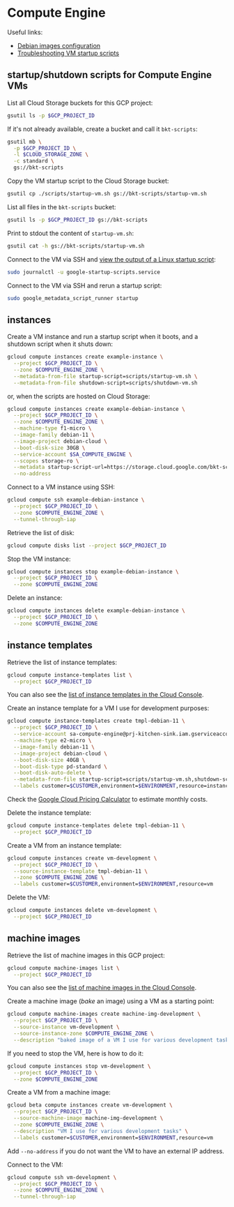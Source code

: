 # Compute Engine

Useful links:

- [Debian images configuration](https://cloud.google.com/compute/docs/images/os-details#debian)
- [Troubleshooting VM startup scripts](https://cloud.google.com/compute/docs/troubleshooting/vm-startup)

## startup/shutdown scripts for Compute Engine VMs

List all Cloud Storage buckets for this GCP project:

```sh
gsutil ls -p $GCP_PROJECT_ID
```

If it's not already available, create a bucket and call it `bkt-scripts`:

```sh
gsutil mb \
  -p $GCP_PROJECT_ID \
  -l $CLOUD_STORAGE_ZONE \
  -c standard \
  gs://bkt-scripts
```

Copy the VM startup script to the Cloud Storage bucket:

```sh
gsutil cp ./scripts/startup-vm.sh gs://bkt-scripts/startup-vm.sh
```

List all files in the `bkt-scripts` bucket:

```sh
gsutil ls -p $GCP_PROJECT_ID gs://bkt-scripts
```

Print to stdout the content of `startup-vm.sh`:

```sh
gsutil cat -h gs://bkt-scripts/startup-vm.sh
```

Connect to the VM via SSH and [view the output of a Linux startup script](https://cloud.google.com/compute/docs/instances/startup-scripts/linux#viewing-output):

```sh
sudo journalctl -u google-startup-scripts.service
```

Connect to the VM via SSH and rerun a startup script:

```sh
sudo google_metadata_script_runner startup
```

## instances

Create a VM instance and run a startup script when it boots, and a shutdown script when it shuts down:

```sh
gcloud compute instances create example-instance \
  --project $GCP_PROJECT_ID \
  --zone $COMPUTE_ENGINE_ZONE \
  --metadata-from-file startup-script=scripts/startup-vm.sh \
  --metadata-from-file shutdown-script=scripts/shutdown-vm.sh
```

or, when the scripts are hosted on Cloud Storage:

```sh
gcloud compute instances create example-debian-instance \
  --project $GCP_PROJECT_ID \
  --zone $COMPUTE_ENGINE_ZONE \
  --machine-type f1-micro \
  --image-family debian-11 \
  --image-project debian-cloud \
  --boot-disk-size 30GB \
  --service-account $SA_COMPUTE_ENGINE \
  --scopes storage-ro \
  --metadata startup-script-url=https://storage.cloud.google.com/bkt-scripts/startup-vm.sh \
  --no-address
```

Connect to a VM instance using SSH:

```sh
gcloud compute ssh example-debian-instance \
  --project $GCP_PROJECT_ID \
  --zone $COMPUTE_ENGINE_ZONE \
  --tunnel-through-iap
```

Retrieve the list of disk:

```sh
gcloud compute disks list --project $GCP_PROJECT_ID
```

Stop the VM instance:

```sh
gcloud compute instances stop example-debian-instance \
  --project $GCP_PROJECT_ID \
  --zone $COMPUTE_ENGINE_ZONE
```

Delete an instance:

```sh
gcloud compute instances delete example-debian-instance \
  --project $GCP_PROJECT_ID \
  --zone $COMPUTE_ENGINE_ZONE
```

## instance templates

Retrieve the list of instance templates:

```sh
gcloud compute instance-templates list \
  --project $GCP_PROJECT_ID
```

You can also see the [list of instance templates in the Cloud Console](https://console.cloud.google.com/compute/instanceTemplates/list?project=prj-kitchen-sink).

Create an instance template for a VM I use for development purposes:

```sh
gcloud compute instance-templates create tmpl-debian-11 \
  --project $GCP_PROJECT_ID \
  --service-account sa-compute-engine@prj-kitchen-sink.iam.gserviceaccount.com \
  --machine-type e2-micro \
  --image-family debian-11 \
  --image-project debian-cloud \
  --boot-disk-size 40GB \
  --boot-disk-type pd-standard \
  --boot-disk-auto-delete \
  --metadata-from-file startup-script=scripts/startup-vm.sh,shutdown-script=scripts/shutdown-vm.sh \
  --labels customer=$CUSTOMER,environment=$ENVIRONMENT,resource=instance-template
```

Check the [Google Cloud Pricing Calculator](https://cloud.google.com/products/calculator#id=c7f84d96-9dbe-480f-84e0-a9104093e55e) to estimate monthly costs.

Delete the instance template:

```sh
gcloud compute instance-templates delete tmpl-debian-11 \
  --project $GCP_PROJECT_ID
```

Create a VM from an instance template:

```sh
gcloud compute instances create vm-development \
  --project $GCP_PROJECT_ID \
  --source-instance-template tmpl-debian-11 \
  --zone $COMPUTE_ENGINE_ZONE \
  --labels customer=$CUSTOMER,environment=$ENVIRONMENT,resource=vm
```

Delete the VM:

```sh
gcloud compute instances delete vm-development \
  --project $GCP_PROJECT_ID
```

## machine images

Retrieve the list of machine images in this GCP project:

```sh
gcloud compute machine-images list \
  --project $GCP_PROJECT_ID
```

You can also see the [list of machine images in the Cloud Console](https://console.cloud.google.com/compute/machineImages?project=prj-kitchen-sink).

Create a machine image (*bake* an image) using a VM as a starting point:

```sh
gcloud compute machine-images create machine-img-development \
  --project $GCP_PROJECT_ID \
  --source-instance vm-development \
  --source-instance-zone $COMPUTE_ENGINE_ZONE \
  --description "baked image of a VM I use for various development tasks"
```

If you need to stop the VM, here is how to do it:

```sh
gcloud compute instances stop vm-development \
  --project $GCP_PROJECT_ID \
  --zone $COMPUTE_ENGINE_ZONE
```

Create a VM from a machine image:

```sh
gcloud beta compute instances create vm-development \
  --project $GCP_PROJECT_ID \
  --source-machine-image machine-img-development \
  --zone $COMPUTE_ENGINE_ZONE \
  --description "VM I use for various development tasks" \
  --labels customer=$CUSTOMER,environment=$ENVIRONMENT,resource=vm
```

Add `--no-address` if you do not want the VM to have an external IP address.

Connect to the VM:

```sh
gcloud compute ssh vm-development \
  --project $GCP_PROJECT_ID \
  --zone $COMPUTE_ENGINE_ZONE \
  --tunnel-through-iap
```

